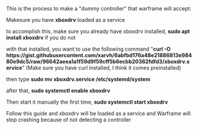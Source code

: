 This is the process to make a "dummy controller" that warframe will accept:

Makesure you have **xboxdrv** loaded as a service

to accomplish this, make sure you already have xboxdrv installed, **sudo apt install xboxdrv** if you do not

with that installed, you want to use the following command "**curl -O htt<span>**ps://g**</span>ist.githubusercontent.com/xarvh/6abfbd176a48e21886813e98480e9dc5/raw/96642aeea1a1f59d9f59cff5b6ecbb20362fdfd3/xboxdrv.service**" (Make sure you have curl installed, I think it comes preinstalled)

then type **sudo mv xboxdrv.service /etc/systemd/system**

after that, **sudo systemctl enable xboxdrv**

Then start it manually the first time, **sudo systemctl start xboxdrv**



Follow this guide and xboxdrv will be loaded as a service and Warframe will stop crashing because of not detecting a controller
